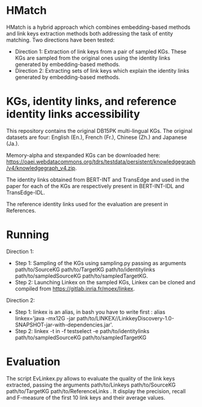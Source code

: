 # HMatch 

HMatch is a hybrid approach which combines embedding-based methods and link keys extraction methods both addressing the task of entity matching. Two directions have been tested:
- Direction 1: Extraction of link keys from a pair of sampled KGs. These KGs are sampled from the original ones using the identity links generated by embedding-based methods.
- Direction 2: Extracting sets of link keys which explain the identity links generated by embedding-based methods.

# KGs, identity links, and reference identity links accessibility

This repository contains the original DB15PK multi-lingual KGs. The original datasets are four: English (En.), French (Fr.), Chinese (Zh.) and Japanese (Ja.).

Memory-alpha and stexpanded KGs can be downloaded here: https://oaei.webdatacommons.org/tdrs/testdata/persistent/knowledgegraph/v4/knowledgegraph_v4.zip. 

The identity links obtained from BERT-INT and TransEdge and used in the paper for each of the KGs are respectively present in BERT-INT-IDL and TransEdge-IDL. 

The reference identity links used for the evaluation are present in References.


# Running
Direction 1:

- Step 1: Sampling of the KGs using sampling.py passing as arguments path/to/SourceKG path/to/TargetKG path/to/identitylinks path/to/sampledSourceKG  path/to/sampledTargetKG.
- Step 2: Launching Linkex on the sampled KGs, Linkex can be cloned and compiled from https://gitlab.inria.fr/moex/linkex.

Direction 2:

- Step 1: linkex is an alias, in bash you have to write first : alias  linkex='java -mx12G -jar  path/to/LINKEX//LinkkeyDiscovery-1.0-SNAPSHOT-jar-with-dependencies.jar'.
- Step 2:   linkex  -t in -f testselect -e path/to/identitylinks path/to/sampledSourceKG path/to/sampledTargetKG

# Evaluation
The script EvLinkex.py allows to evaluate the quality of the link keys extracted, passing the arguments path/to/Linkeys path/to/SourceKG path/to/TargetKG path/to/ReferenceLinks . It display the precision, recall and F-measure of the first 10 link keys and their average values.
